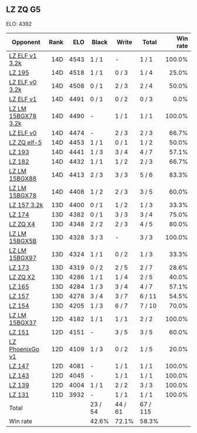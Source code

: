 ## LZ ZQ G5 ##

ELO: 4392

Opponent | Rank | ELO | Black | Write | Total | Win rate
---------|-----:|----:|-------|-------|-------|-------:
[LZ ELF v1 3.2k](LZ%20ELF%20v1%203.2k.md) | 14D | 4543 | 1 / 1 | - | 1 / 1 | 100.0%
[LZ 195](LZ%20195.md) | 14D | 4518 | 1 / 1 | 0 / 3 | 1 / 4 | 25.0%
[LZ ELF v0 3.2k](LZ%20ELF%20v0%203.2k.md) | 14D | 4508 | 0 / 1 | 2 / 3 | 2 / 4 | 50.0%
[LZ ELF v1](LZ%20ELF%20v1.md) | 14D | 4491 | 0 / 1 | 0 / 2 | 0 / 3 | 0.0%
[LZ LM 15BGX78 3.2k](LZ%20LM%2015BGX78%203.2k.md) | 14D | 4490 | - | 1 / 1 | 1 / 1 | 100.0%
[LZ ELF v0](LZ%20ELF%20v0.md) | 14D | 4474 | - | 2 / 3 | 2 / 3 | 66.7%
[LZ ZQ elf-5](LZ%20ZQ%20elf-5.md) | 14D | 4453 | 1 / 1 | 0 / 1 | 1 / 2 | 50.0%
[LZ 193](LZ%20193.md) | 14D | 4441 | 1 / 3 | 3 / 4 | 4 / 7 | 57.1%
[LZ 182](LZ%20182.md) | 14D | 4432 | 1 / 1 | 1 / 2 | 2 / 3 | 66.7%
[LZ LM 15BGX88](LZ%20LM%2015BGX88.md) | 14D | 4413 | 2 / 3 | 3 / 3 | 5 / 6 | 83.3%
[LZ LM 15BGX78](LZ%20LM%2015BGX78.md) | 14D | 4408 | 1 / 2 | 2 / 3 | 3 / 5 | 60.0%
[LZ 157 3.2k](LZ%20157%203.2k.md) | 13D | 4400 | 0 / 1 | 1 / 2 | 1 / 3 | 33.3%
[LZ 174](LZ%20174.md) | 13D | 4382 | 0 / 1 | 3 / 3 | 3 / 4 | 75.0%
[LZ ZQ X4](LZ%20ZQ%20X4.md) | 13D | 4348 | 2 / 2 | 2 / 3 | 4 / 5 | 80.0%
[LZ LM 15BGX5B](LZ%20LM%2015BGX5B.md) | 13D | 4328 | 3 / 3 | - | 3 / 3 | 100.0%
[LZ LM 15BGX97](LZ%20LM%2015BGX97.md) | 13D | 4324 | 1 / 1 | 0 / 2 | 1 / 3 | 33.3%
[LZ 173](LZ%20173.md) | 13D | 4319 | 0 / 2 | 2 / 5 | 2 / 7 | 28.6%
[LZ ZQ X2](LZ%20ZQ%20X2.md) | 13D | 4286 | 1 / 1 | 1 / 4 | 2 / 5 | 40.0%
[LZ 165](LZ%20165.md) | 13D | 4284 | 1 / 3 | 3 / 4 | 4 / 7 | 57.1%
[LZ 157](LZ%20157.md) | 13D | 4278 | 3 / 4 | 3 / 7 | 6 / 11 | 54.5%
[LZ 154](LZ%20154.md) | 13D | 4205 | 1 / 3 | 6 / 7 | 7 / 10 | 70.0%
[LZ LM 15BGX37](LZ%20LM%2015BGX37.md) | 12D | 4182 | 1 / 1 | 1 / 1 | 2 / 2 | 100.0%
[LZ 151](LZ%20151.md) | 12D | 4151 | - | 3 / 5 | 3 / 5 | 60.0%
[LZ PhoenixGo v1](LZ%20PhoenixGo%20v1.md) | 12D | 4109 | 1 / 3 | 0 / 2 | 1 / 5 | 20.0%
[LZ 147](LZ%20147.md) | 12D | 4081 | - | 1 / 1 | 1 / 1 | 100.0%
[LZ 143](LZ%20143.md) | 12D | 4045 | - | 1 / 1 | 1 / 1 | 100.0%
[LZ 139](LZ%20139.md) | 12D | 4004 | 1 / 1 | 2 / 2 | 3 / 3 | 100.0%
[LZ 131](LZ%20131.md) | 11D | 3932 | - | 1 / 1 | 1 / 1 | 100.0%
Total | | | 23 / 54 | 44 / 61 | 67 / 115 | 
Win rate| | | 42.6% | 72.1% | 58.3% | 
